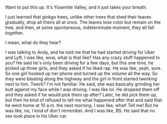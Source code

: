 Want to put this up. It's Yosemite Valley, and it just takes your breath.

I just learned that ginkgo trees, unlike other trees that shed their leaves gradually, drop all theirs all at once. The leaves lose color but remain on the tree, and then, at some spontaneous, indeterminate moment, they all fall together.

I mean, what do they hear?

I was talking to Andy, and he told me that he had started driving for Uber and Lyft. I was like, wow, what is that like? Has any crazy stuff happened to you? He said he's only been driving for a few days, but this one time, he picked up three girls, and they asked if he liked rap. He was like, yeah, sure. So one girl hooked up her phone and turned up the volume all the way. So they were blasting along the highway and the girl in front started <i>twerking</i> next to him. Twerk? I'm not familiar. He said, she was basically grinding her butt against my face while I was driving. I was like lol. He dropped them off and they asked if he would pick them up after? Later, he did pick them up, but then he kind of refused to tell me what happened after that and said that he went home at 10 a.m. the next morning. I was like, what! Tell me! But he was like, no, I kind of don't remember. And I was like, BS. He said that no sex took place in his Uber car.
